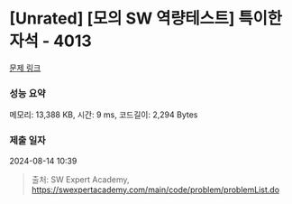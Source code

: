 # [Unrated] [모의 SW 역량테스트] 특이한 자석 - 4013 

[문제 링크](https://swexpertacademy.com/main/code/problem/problemDetail.do?contestProbId=AWIeV9sKkcoDFAVH) 

### 성능 요약

메모리: 13,388 KB, 시간: 9 ms, 코드길이: 2,294 Bytes

### 제출 일자

2024-08-14 10:39



> 출처: SW Expert Academy, https://swexpertacademy.com/main/code/problem/problemList.do